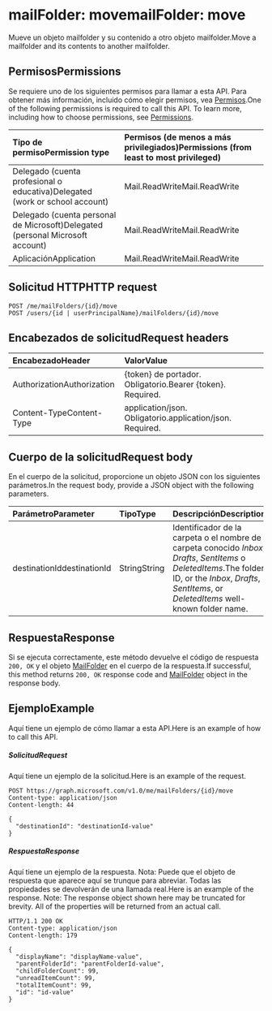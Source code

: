 # <a name="mailfolder-move"></a><span data-ttu-id="a2768-101">mailFolder: move</span><span class="sxs-lookup"><span data-stu-id="a2768-101">mailFolder: move</span></span>

<span data-ttu-id="a2768-102">Mueve un objeto mailfolder y su contenido a otro objeto mailfolder.</span><span class="sxs-lookup"><span data-stu-id="a2768-102">Move a mailfolder and its contents to another mailfolder.</span></span>

## <a name="permissions"></a><span data-ttu-id="a2768-103">Permisos</span><span class="sxs-lookup"><span data-stu-id="a2768-103">Permissions</span></span>
<span data-ttu-id="a2768-p101">Se requiere uno de los siguientes permisos para llamar a esta API. Para obtener más información, incluido cómo elegir permisos, vea [Permisos](../../../concepts/permissions_reference.md).</span><span class="sxs-lookup"><span data-stu-id="a2768-p101">One of the following permissions is required to call this API. To learn more, including how to choose permissions, see [Permissions](../../../concepts/permissions_reference.md).</span></span>

|<span data-ttu-id="a2768-106">Tipo de permiso</span><span class="sxs-lookup"><span data-stu-id="a2768-106">Permission type</span></span>      | <span data-ttu-id="a2768-107">Permisos (de menos a más privilegiados)</span><span class="sxs-lookup"><span data-stu-id="a2768-107">Permissions (from least to most privileged)</span></span>              | 
|:--------------------|:---------------------------------------------------------| 
|<span data-ttu-id="a2768-108">Delegado (cuenta profesional o educativa)</span><span class="sxs-lookup"><span data-stu-id="a2768-108">Delegated (work or school account)</span></span> | <span data-ttu-id="a2768-109">Mail.ReadWrite</span><span class="sxs-lookup"><span data-stu-id="a2768-109">Mail.ReadWrite</span></span>    | 
|<span data-ttu-id="a2768-110">Delegado (cuenta personal de Microsoft)</span><span class="sxs-lookup"><span data-stu-id="a2768-110">Delegated (personal Microsoft account)</span></span> | <span data-ttu-id="a2768-111">Mail.ReadWrite</span><span class="sxs-lookup"><span data-stu-id="a2768-111">Mail.ReadWrite</span></span>    | 
|<span data-ttu-id="a2768-112">Aplicación</span><span class="sxs-lookup"><span data-stu-id="a2768-112">Application</span></span> | <span data-ttu-id="a2768-113">Mail.ReadWrite</span><span class="sxs-lookup"><span data-stu-id="a2768-113">Mail.ReadWrite</span></span> | 

## <a name="http-request"></a><span data-ttu-id="a2768-114">Solicitud HTTP</span><span class="sxs-lookup"><span data-stu-id="a2768-114">HTTP request</span></span>
<!-- { "blockType": "ignored" } -->
```http
POST /me/mailFolders/{id}/move
POST /users/{id | userPrincipalName}/mailFolders/{id}/move
```
## <a name="request-headers"></a><span data-ttu-id="a2768-115">Encabezados de solicitud</span><span class="sxs-lookup"><span data-stu-id="a2768-115">Request headers</span></span>
| <span data-ttu-id="a2768-116">Encabezado</span><span class="sxs-lookup"><span data-stu-id="a2768-116">Header</span></span>       | <span data-ttu-id="a2768-117">Valor</span><span class="sxs-lookup"><span data-stu-id="a2768-117">Value</span></span> |
|:---------------|:--------|
| <span data-ttu-id="a2768-118">Authorization</span><span class="sxs-lookup"><span data-stu-id="a2768-118">Authorization</span></span>  | <span data-ttu-id="a2768-p102">{token} de portador. Obligatorio.</span><span class="sxs-lookup"><span data-stu-id="a2768-p102">Bearer {token}. Required.</span></span>  |
| <span data-ttu-id="a2768-121">Content-Type</span><span class="sxs-lookup"><span data-stu-id="a2768-121">Content-Type</span></span>  | <span data-ttu-id="a2768-p103">application/json. Obligatorio.</span><span class="sxs-lookup"><span data-stu-id="a2768-p103">application/json. Required.</span></span>  |

## <a name="request-body"></a><span data-ttu-id="a2768-124">Cuerpo de la solicitud</span><span class="sxs-lookup"><span data-stu-id="a2768-124">Request body</span></span>
<span data-ttu-id="a2768-125">En el cuerpo de la solicitud, proporcione un objeto JSON con los siguientes parámetros.</span><span class="sxs-lookup"><span data-stu-id="a2768-125">In the request body, provide a JSON object with the following parameters.</span></span>

| <span data-ttu-id="a2768-126">Parámetro</span><span class="sxs-lookup"><span data-stu-id="a2768-126">Parameter</span></span>    | <span data-ttu-id="a2768-127">Tipo</span><span class="sxs-lookup"><span data-stu-id="a2768-127">Type</span></span>   |<span data-ttu-id="a2768-128">Descripción</span><span class="sxs-lookup"><span data-stu-id="a2768-128">Description</span></span>|
|:---------------|:--------|:----------|
|<span data-ttu-id="a2768-129">destinationId</span><span class="sxs-lookup"><span data-stu-id="a2768-129">destinationId</span></span>|<span data-ttu-id="a2768-130">String</span><span class="sxs-lookup"><span data-stu-id="a2768-130">String</span></span>|<span data-ttu-id="a2768-131">Identificador de la carpeta o el nombre de carpeta conocido *Inbox*, *Drafts*, *SentItems* o *DeletedItems*.</span><span class="sxs-lookup"><span data-stu-id="a2768-131">The folder ID, or the *Inbox*, *Drafts*, *SentItems*, or *DeletedItems* well-known folder name.</span></span>|

## <a name="response"></a><span data-ttu-id="a2768-132">Respuesta</span><span class="sxs-lookup"><span data-stu-id="a2768-132">Response</span></span>

<span data-ttu-id="a2768-133">Si se ejecuta correctamente, este método devuelve el código de respuesta `200, OK` y el objeto [MailFolder](../resources/mailfolder.md) en el cuerpo de la respuesta.</span><span class="sxs-lookup"><span data-stu-id="a2768-133">If successful, this method returns `200, OK` response code and [MailFolder](../resources/mailfolder.md) object in the response body.</span></span>

## <a name="example"></a><span data-ttu-id="a2768-134">Ejemplo</span><span class="sxs-lookup"><span data-stu-id="a2768-134">Example</span></span>
<span data-ttu-id="a2768-135">Aquí tiene un ejemplo de cómo llamar a esta API.</span><span class="sxs-lookup"><span data-stu-id="a2768-135">Here is an example of how to call this API.</span></span>
##### <a name="request"></a><span data-ttu-id="a2768-136">Solicitud</span><span class="sxs-lookup"><span data-stu-id="a2768-136">Request</span></span>
<span data-ttu-id="a2768-137">Aquí tiene un ejemplo de la solicitud.</span><span class="sxs-lookup"><span data-stu-id="a2768-137">Here is an example of the request.</span></span>
<!-- {
  "blockType": "request",
  "name": "mailfolder_move"
}-->
```http
POST https://graph.microsoft.com/v1.0/me/mailFolders/{id}/move
Content-type: application/json
Content-length: 44

{
  "destinationId": "destinationId-value"
}
```

##### <a name="response"></a><span data-ttu-id="a2768-138">Respuesta</span><span class="sxs-lookup"><span data-stu-id="a2768-138">Response</span></span>
<span data-ttu-id="a2768-p104">Aquí tiene un ejemplo de la respuesta. Nota: Puede que el objeto de respuesta que aparece aquí se trunque para abreviar. Todas las propiedades se devolverán de una llamada real.</span><span class="sxs-lookup"><span data-stu-id="a2768-p104">Here is an example of the response. Note: The response object shown here may be truncated for brevity. All of the properties will be returned from an actual call.</span></span>
<!-- {
  "blockType": "response",
  "truncated": true,
  "@odata.type": "microsoft.graph.mailFolder"
} -->
```http
HTTP/1.1 200 OK
Content-type: application/json
Content-length: 179

{
  "displayName": "displayName-value",
  "parentFolderId": "parentFolderId-value",
  "childFolderCount": 99,
  "unreadItemCount": 99,
  "totalItemCount": 99,
  "id": "id-value"
}
```

<!-- uuid: 8fcb5dbc-d5aa-4681-8e31-b001d5168d79
2015-10-25 14:57:30 UTC -->
<!-- {
  "type": "#page.annotation",
  "description": "mailFolder: move",
  "keywords": "",
  "section": "documentation",
  "tocPath": ""
}-->
